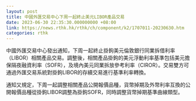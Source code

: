 ```yaml
---
layout: post
title: 中國外匯交易中心下周一起終止美元LIBOR產品交易
date: 2023-06-30 22:35:30.000000000 +08:00
link: https://news.rthk.hk/rthk/ch/component/k2/1707011-20230630.htm
categories: rthk
---
```


中國外匯交易中心發出通知，下周一起終止掛鉤美元倫敦銀行同業拆借利率（LIBOR）相關產品交易。調整後，相關產品掛鉤的美元浮動利率基準包括美元擔保隔夜融資利率（SOFR），及境內美元同業拆放參考利率（CIROR）。交易雙方可通過外匯交易系統對掛鉤LIBOR的存續交易進行基準利率轉換。

通知又規定，下周一起調整相關產品公開報價品種，貨幣掉期及外幣利率互換的公開報價品種從掛鉤LIBOR調整為掛鉤SOFR，同時調整貨幣掉期基準曲線類型。
